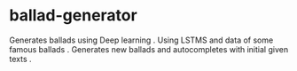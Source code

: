 # ballad-generator
Generates ballads using Deep learning . Using LSTMS and data of some famous  ballads . Generates new ballads and autocompletes with  initial given texts .
